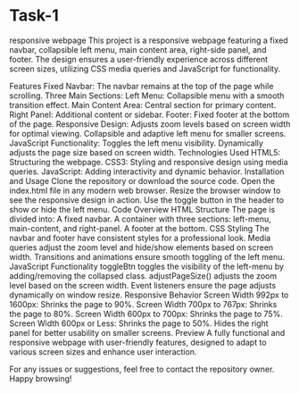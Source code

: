 # Task-1
 responsive webpage
This project is a responsive webpage featuring a fixed navbar, collapsible left menu, main content area, right-side panel, and footer. The design ensures a user-friendly experience across different screen sizes, utilizing CSS media queries and JavaScript for functionality.

Features
Fixed Navbar: The navbar remains at the top of the page while scrolling.
Three Main Sections:
Left Menu: Collapsible menu with a smooth transition effect.
Main Content Area: Central section for primary content.
Right Panel: Additional content or sidebar.
Footer: Fixed footer at the bottom of the page.
Responsive Design:
Adjusts zoom levels based on screen width for optimal viewing.
Collapsible and adaptive left menu for smaller screens.
JavaScript Functionality:
Toggles the left menu visibility.
Dynamically adjusts the page size based on screen width.
Technologies Used
HTML5: Structuring the webpage.
CSS3: Styling and responsive design using media queries.
JavaScript: Adding interactivity and dynamic behavior.
Installation and Usage
Clone the repository or download the source code.
Open the index.html file in any modern web browser.
Resize the browser window to see the responsive design in action.
Use the toggle button in the header to show or hide the left menu.
Code Overview
HTML Structure
The page is divided into:
A fixed navbar.
A container with three sections: left-menu, main-content, and right-panel.
A footer at the bottom.
CSS Styling
The navbar and footer have consistent styles for a professional look.
Media queries adjust the zoom level and hide/show elements based on screen width.
Transitions and animations ensure smooth toggling of the left menu.
JavaScript Functionality
toggleBtn toggles the visibility of the left-menu by adding/removing the collapsed class.
adjustPageSize() adjusts the zoom level based on the screen width.
Event listeners ensure the page adjusts dynamically on window resize.
Responsive Behavior
Screen Width 992px to 1600px: Shrinks the page to 90%.
Screen Width 700px to 767px: Shrinks the page to 80%.
Screen Width 600px to 700px: Shrinks the page to 75%.
Screen Width 600px or Less:
Shrinks the page to 50%.
Hides the right panel for better usability on smaller screens.
Preview
A fully functional and responsive webpage with user-friendly features, designed to adapt to various screen sizes and enhance user interaction.

For any issues or suggestions, feel free to contact the repository owner. Happy browsing!
